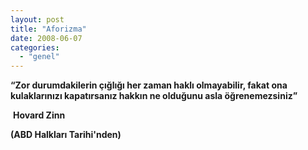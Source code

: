 ```yaml
---
layout: post
title: "Aforizma"
date: 2008-06-07
categories: 
  - "genel"
---
```


**“Zor durumdakilerin çığlığı her zaman haklı olmayabilir, fakat ona kulaklarınızı kapatırsanız hakkın ne olduğunu asla öğrenemezsiniz”**  
  
 **Hovard Zinn**  
  
**(ABD Halkları Tarihi'nden)**
